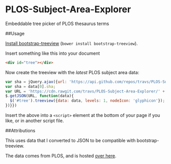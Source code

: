 # PLOS-Subject-Area-Explorer
Embeddable tree picker of PLOS thesaurus terms

##Usage

[Install bootstrap-treeview](https://github.com/jonmiles/bootstrap-treeview#install) (`bower install bootstrap-treeview`).

Insert something like this into your document

```html
<div id="tree"></div>
```

Now create the treeview with the *latest* PLOS subject area data:

```js
var sha = jQuery.ajax({url: 'https://api.github.com/repos/travs/PLOS-Subject-Area-Explorer/commits', success: function(data){
var sha = data[0].sha;
var URL = 'https://cdn.rawgit.com/travs/PLOS-Subject-Area-Explorer/' + sha + '/thesaurus_latest.min.json'
$.getJSON(URL, function(data){
  $('#tree').treeview({data: data, levels: 1, nodeIcon: 'glyphicon'});
})}})
```

Insert the above into a `<script>` element at the bottom of your page if you like, or in another script file.

##Attributions

This uses data that I converted to JSON to be compatible with bootstrap-treeview.

The data comes from PLOS, and is hosted [over here](https://github.com/PLOS/plos-thesaurus).
